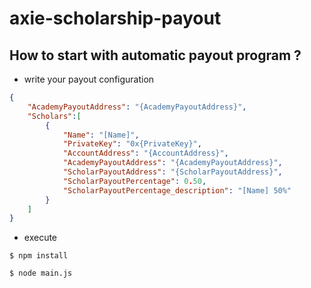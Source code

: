 # axie-scholarship-payout

## How to start with automatic payout program ?

- write your payout configuration

```json
{
    "AcademyPayoutAddress": "{AcademyPayoutAddress}",
    "Scholars":[
        {
            "Name": "[Name]",
            "PrivateKey": "0x{PrivateKey}",
            "AccountAddress": "{AccountAddress}",
            "AcademyPayoutAddress": "{AcademyPayoutAddress}",
            "ScholarPayoutAddress": "{ScholarPayoutAddress}",
            "ScholarPayoutPercentage": 0.50,
            "ScholarPayoutPercentage_description": "[Name] 50%"
        }
    ]
}
```

- execute

```
$ npm install
```

```
$ node main.js
```

